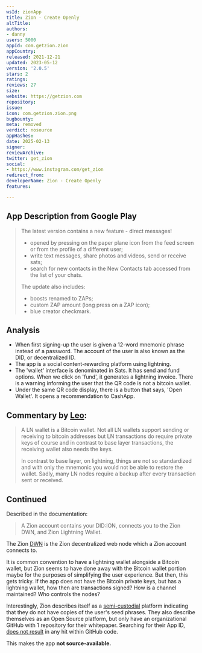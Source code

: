 ```yaml
---
wsId: zionApp
title: Zion - Create Openly
altTitle: 
authors:
- danny
users: 5000
appId: com.getzion.zion
appCountry: 
released: 2021-12-21
updated: 2023-05-12
version: '2.0.5'
stars: 2
ratings: 
reviews: 27
size: 
website: https://getzion.com
repository: 
issue: 
icon: com.getzion.zion.png
bugbounty: 
meta: removed
verdict: nosource
appHashes: 
date: 2025-02-13
signer: 
reviewArchive: 
twitter: get_zion
social:
- https://www.instagram.com/get_zion
redirect_from: 
developerName: Zion - Create Openly
features: 

---
```


## App Description from Google Play

> The latest version contains a new feature - direct messages!
> 
> - opened by pressing on the paper plane icon from the feed screen or from the profile of a different user;
> - write text messages, share photos and videos, send or receive sats;
> - search for new contacts in the New Contacts tab accessed from the list of your chats.
>
> The update also includes:
> 
> - boosts renamed to ZAPs;
> - custom ZAP amount (long press on a ZAP icon);
> - blue creator checkmark.

## Analysis 

- When first signing-up the user is given a 12-word mnemonic phrase instead of a password. The account of the user is also known as the DID, or decentralized ID.
- The app is a social content-rewarding platform using lightning. 
- The 'wallet' interface is denominated in Sats. It has send and fund options. When we click on 'fund', it generates a lightning invoice. There is a warning informing the user that the QR code is not a bitcoin wallet. 
- Under the same QR code display, there is a button that says, 'Open Wallet'. It opens a recommendation to CashApp. 

## Commentary by [Leo](/authors/leo/):

> A LN wallet is a Bitcoin wallet. Not all LN wallets support sending or receiving to bitcoin addresses but LN transactions do require private keys of course and in contrast to base layer transactions, the receiving wallet also needs the keys.
>
> In contrast to base layer, on lightning, things are not so standardized and with only the mnemonic you would not be able to restore the wallet. Sadly, many LN nodes require a backup after every transaction sent or received.

## Continued

Described in the documentation:

> A Zion account contains your DID:ION, connects you to the Zion DWN, and Zion Lightning Wallet. 

The Zion [DWN](https://docs.zion.fyi/Architecture/decentralized-web-nodes) is the Zion decentralized web node which a Zion account connects to. 

It is common convention to have a lightning wallet alongside a Bitcoin wallet, but Zion seems to have done away with the Bitcoin wallet portion maybe for the purposes of simplifying the user experience. But then, this gets tricky. If the app does not have the Bitcoin private keys, but has a lightning wallet, how then are transactions signed? How is a channel maintained? Who controls the nodes? 

Interestingly, Zion describes itself as a [semi-custodial](https://www.zion.fyi/terms) platform indicating that they do not have copies of the user's seed phrases. They also describe themselves as an Open Source platform, but only have an organizational GitHub with 1 repository for their whitepaper. Searching for their App ID, [does not result](https://github.com/search?q=com.getzion.zion&type=code) in any hit within GitHub code.

This makes the app **not source-available.**
